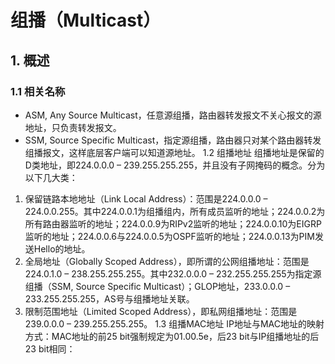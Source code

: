 # 组播（Multicast）
## 1. 概述
### 1.1 相关名称
* ASM, Any Source Multicast，任意源组播，路由器转发报文不关心报文的源地址，只负责转发报文。
* SSM, Source Specific Multicast，指定源组播，路由器只对某个路由器转发组播报文，这样底层客户端可以知道源地址。
1.2 组播地址
组播地址是保留的D类地址，即224.0.0.0 – 239.255.255.255，并且没有子网掩码的概念。分为以下几大类：
1.  保留链路本地地址（Link Local Address）：范围是224.0.0.0 – 224.0.0.255。其中224.0.0.1为组播组内，所有成员监听的地址；224.0.0.2为所有路由器监听的地址；224.0.0.9为RIPv2监听的地址；224.0.0.10为EIGRP监听的地址；224.0.0.6与224.0.0.5为OSPF监听的地址；224.0.0.13为PIM发送Hello的地址。
2.  全局地址（Globally Scoped Address），即所谓的公网组播地址：范围是224.0.1.0 – 238.255.255.255。其中232.0.0.0 – 232.255.255.255为指定源组播（SSM, Source Specific Multicast）；GLOP地址，233.0.0.0 – 233.255.255.255，AS号与组播地址关联。
3.  限制范围地址（Limited Scoped Address），即私网组播地址：范围是239.0.0.0 – 239.255.255.255。
1.3 组播MAC地址
IP地址与MAC地址的映射方式：MAC地址的前25 bit强制规定为01.00.5e，后23 bit与IP组播地址的后23 bit相同：
